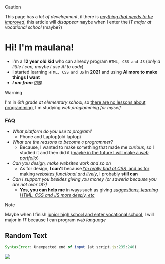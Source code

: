 > [!CAUTION]
>  This page has a *lot of development*, if there is <ins>*anything that needs to be improved*</ins>, this article will *disappear* maybe when I enter the *IT major at vocational school* (maybe?)
# Hi! I'm maulana!
- I'm a **12 year old kid** who can already program `HTML, CSS and JS` (_only a little I can, maybe I use AI to code_)
- I started learning `HTML, CSS and JS` in **2021** and using __AI more to make things I want__
- ***I am from 🇮🇩***
  
> [!WARNING]
> I'm in *6th grade at elementary school*, so <ins>there are no lessons about programming</ins>, I'm studying *web programming for myself*


### FAQ
- *What platform do you use to program?*
  + Phone and Laptop(old laptop)
- *What are the reasons to become a programmer?*
  + Because, I wanted to make something that made me *curious*, so I studied it and then did it (<ins>maybe in the future I will make a *web portfolio*</ins>)
- *Can you design, make websites work and so on*
  + As for design, **I can't** because <ins>*I'm really bad at CSS*, and as for making *websites functional and lively*</ins>, I probably **still can**
- *Can I support you besides giving you money (or saweria because you are not over 18?)*
  + **Yes, you can help me** in ways such as giving <ins>*suggestions, learning HTML, CSS and JS more deeply, etc*</ins>

> [!NOTE]
> Maybe when I finish <ins>junior high school and enter vocational school</ins>, I will major in *IT* because I can program *web language*
> 
## Random Text 
```js
SyntaxError: Unexpected end of input (at script.js:235:240)
```


<a href="https://discordapp.com/users/1187257698572574754" target="blank"><img src="https://discord.c99.nl/widget/theme-1/1187257698572574754.png"></img></a>
